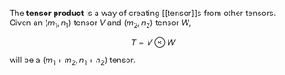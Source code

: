 The **tensor product** is a way of creating [[tensor]]s from other tensors. Given an $(m_1, n_1)$ tensor $V$ and $(m_2, n_2)$ tensor $W$,

$$
T = V \otimes W
$$

will be a $(m_1 + m_2, n_1 + n_2)$ tensor.
